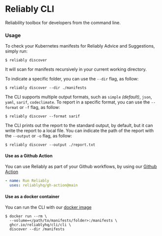 # Reliably CLI
Reliability toolbox for developers from the command line.

### Usage

To check your Kubernetes manifests for Reliably Advice and Suggestions, simply run:

```
$ reliably discover
```

It will scan for manifests recursively in your current working directory.

To indicate a specific folder, you can use the `--dir` flag, as follow:

```
$ reliably discover --dir ./manifests
```

The CLI supports multiple output formats, such as `simple` *(default)*,
`json`, `yaml`, `sarif`, `codeclimate`. To report in a specific format,
you can use the `--format` or `-f` flag, as follow:

```
$ reliably discover --format sarif
```

The CLI prints out the report to the standard output, by default, but it can
write the report to a local file. You can indicate the path of the report
with the `--output` or `-o` flag, as follow:

```
$ reliably discover --output ./report.txt
```

#### Use as a Github Action

You can use Reliably as part of your Github workflows, by using our [Github Action](https://github.com/reliablyhq/gh-action)

```yaml
- name: Run Reliably
  uses: reliablyhq/gh-action@main
```

#### Use as a docker container

You can run the CLI with our [docker image](https://github.com/orgs/reliablyhq/packages/container/package/cli%2Fcli)

```
$ docker run --rm \
  --volume=</path/to/manifests/folder>:/manifests \
  ghcr.io/reliablyhq/cli/cli \
  discover --dir /manifests
```

